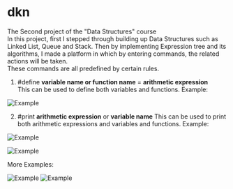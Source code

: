 # dkn
The Second project of the "Data Structures" course \
In this project, first I stepped through building up Data Structures such as Linked List, Queue and Stack. Then by implementing Expression tree and its algorithms, I made a platform in which by entering commands, the related actions will be taken. \
These commands are all predefined by certain rules.

1) #define __variable name or function name__ = __arithmetic expression__ \
This can be used to define both variables and functions. Example:

![Example](https://user-images.githubusercontent.com/60043933/90341097-f7855e00-e011-11ea-9838-4554053a35c4.JPG)

2) #print __arithmetic expression__ or __variable name__
This can be used to print both arithmetic expressions and variables and functions. Example:

![Example](https://user-images.githubusercontent.com/60043933/90341161-7ed2d180-e012-11ea-9291-6c07c61773b3.JPG)

![Example](https://user-images.githubusercontent.com/60043933/90341208-e426c280-e012-11ea-8887-6f78612c2b9f.JPG)

More Examples:

![Example](https://user-images.githubusercontent.com/60043933/90341282-8ba3f500-e013-11ea-8b8d-cbba53325163.JPG)
![Example](https://user-images.githubusercontent.com/60043933/90341294-a5ddd300-e013-11ea-91a2-05497593881b.JPG)
